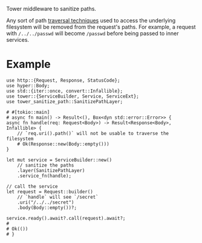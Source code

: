 Tower middleware to sanitize paths.

Any sort of path [traversal techniques](https://www.stackhawk.com/blog/rust-path-traversal-guide-example-and-prevention/)
used to access the underlying filesystem will be removed from the request's paths. For example, a request with `/../../passwd`
will become `/passwd` before being passed to inner services.

# Example

```
use http::{Request, Response, StatusCode};
use hyper::Body;
use std::{iter::once, convert::Infallible};
use tower::{ServiceBuilder, Service, ServiceExt};
use tower_sanitize_path::SanitizePathLayer;

# #[tokio::main]
# async fn main() -> Result<(), Box<dyn std::error::Error>> {
async fn handle(req: Request<Body>) -> Result<Response<Body>, Infallible> {
    // `req.uri().path()` will not be usable to traverse the filesystem
    # Ok(Response::new(Body::empty()))
}

let mut service = ServiceBuilder::new()
    // sanitize the paths
    .layer(SanitizePathLayer)
    .service_fn(handle);

// call the service
let request = Request::builder()
    // `handle` will see `/secret`
    .uri("/../../secret")
    .body(Body::empty())?;

service.ready().await?.call(request).await?;
#
# Ok(())
# }
```

